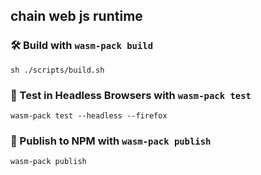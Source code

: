 ## chain web js runtime


### 🛠️ Build with `wasm-pack build`

```
sh ./scripts/build.sh
```

### 🔬 Test in Headless Browsers with `wasm-pack test`

```
wasm-pack test --headless --firefox
```

### 🎁 Publish to NPM with `wasm-pack publish`

```
wasm-pack publish
```
